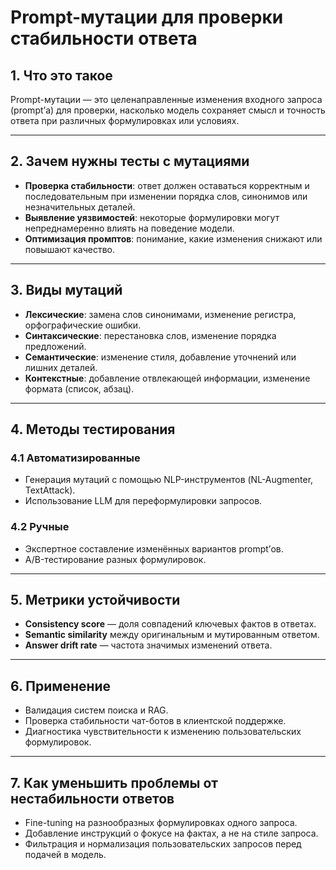 # Prompt-мутации для проверки стабильности ответа

## 1. Что это такое

Prompt-мутации — это целенаправленные изменения входного запроса (prompt’а) для проверки, насколько модель сохраняет смысл и точность ответа при различных формулировках или условиях.

---

## 2. Зачем нужны тесты с мутациями

* **Проверка стабильности**: ответ должен оставаться корректным и последовательным при изменении порядка слов, синонимов или незначительных деталей.
* **Выявление уязвимостей**: некоторые формулировки могут непреднамеренно влиять на поведение модели.
* **Оптимизация промптов**: понимание, какие изменения снижают или повышают качество.

---

## 3. Виды мутаций

* **Лексические**: замена слов синонимами, изменение регистра, орфографические ошибки.
* **Синтаксические**: перестановка слов, изменение порядка предложений.
* **Семантические**: изменение стиля, добавление уточнений или лишних деталей.
* **Контекстные**: добавление отвлекающей информации, изменение формата (список, абзац).

---

## 4. Методы тестирования

### 4.1 Автоматизированные

* Генерация мутаций с помощью NLP-инструментов (NL-Augmenter, TextAttack).
* Использование LLM для переформулировки запросов.

### 4.2 Ручные

* Экспертное составление изменённых вариантов prompt’ов.
* A/B-тестирование разных формулировок.

---

## 5. Метрики устойчивости

* **Consistency score** — доля совпадений ключевых фактов в ответах.
* **Semantic similarity** между оригинальным и мутированным ответом.
* **Answer drift rate** — частота значимых изменений ответа.

---

## 6. Применение

* Валидация систем поиска и RAG.
* Проверка стабильности чат-ботов в клиентской поддержке.
* Диагностика чувствительности к изменению пользовательских формулировок.

---

## 7. Как уменьшить проблемы от нестабильности ответов

* Fine-tuning на разнообразных формулировках одного запроса.
* Добавление инструкций о фокусе на фактах, а не на стиле запроса.
* Фильтрация и нормализация пользовательских запросов перед подачей в модель.
